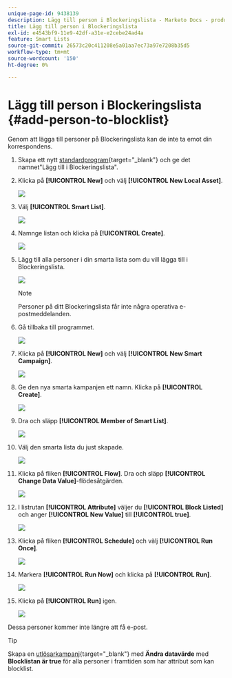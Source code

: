 ```yaml
---
unique-page-id: 9438139
description: Lägg till person i Blockeringslista - Marketo Docs - produktdokumentation
title: Lägg till person i Blockeringslista
exl-id: e4543bf9-11e9-42df-a31e-e2cebe24ad4a
feature: Smart Lists
source-git-commit: 26573c20c411208e5a01aa7ec73a97e7208b35d5
workflow-type: tm+mt
source-wordcount: '150'
ht-degree: 0%

---
```


# Lägg till person i Blockeringslista {#add-person-to-blocklist}

Genom att lägga till personer på Blockeringslista kan de inte ta emot din korrespondens.

1. Skapa ett nytt [standardprogram](/help/marketo/product-docs/core-marketo-concepts/programs/creating-programs/create-a-program.md){target="_blank"} och ge det namnet&quot;Lägg till i Blockeringslista&quot;.

1. Klicka på **[!UICONTROL New]** och välj **[!UICONTROL New Local Asset]**.

   ![](assets/add-person-to-blocklist-1.png)

1. Välj **[!UICONTROL Smart List]**.

   ![](assets/add-person-to-blocklist-2.png)

1. Namnge listan och klicka på **[!UICONTROL Create]**.

   ![](assets/add-person-to-blocklist-3.png)

1. Lägg till alla personer i din smarta lista som du vill lägga till i Blockeringslista.

   ![](assets/add-person-to-blocklist-4.png)

   >[!NOTE]
   >
   >Personer på ditt Blockeringslista får inte några operativa e-postmeddelanden.

1. Gå tillbaka till programmet.

   ![](assets/add-person-to-blocklist-5.png)

1. Klicka på **[!UICONTROL New]** och välj **[!UICONTROL New Smart Campaign]**.

   ![](assets/add-person-to-blocklist-6.png)

1. Ge den nya smarta kampanjen ett namn. Klicka på **[!UICONTROL Create]**.

   ![](assets/add-person-to-blocklist-7.png)

1. Dra och släpp **[!UICONTROL Member of Smart List]**.

   ![](assets/add-person-to-blocklist-8.png)

1. Välj den smarta lista du just skapade.

   ![](assets/add-person-to-blocklist-9.png)

1. Klicka på fliken **[!UICONTROL Flow]**. Dra och släpp **[!UICONTROL Change Data Value]**-flödesåtgärden.

   ![](assets/add-person-to-blocklist-10.png)

1. I listrutan **[!UICONTROL Attribute]** väljer du **[!UICONTROL Block Listed]** och anger **[!UICONTROL New Value]** till **[!UICONTROL true]**.

   ![](assets/add-person-to-blocklist-11.png)

1. Klicka på fliken **[!UICONTROL Schedule]** och välj **[!UICONTROL Run Once]**.

   ![](assets/add-person-to-blocklist-12.png)

1. Markera **[!UICONTROL Run Now]** och klicka på **[!UICONTROL Run]**.

   ![](assets/add-person-to-blocklist-13.png)

1. Klicka på **[!UICONTROL Run]** igen.

   ![](assets/add-person-to-blocklist-14.png)

Dessa personer kommer inte längre att få e-post.

>[!TIP]
>
>Skapa en [utlösarkampanj](/help/marketo/product-docs/core-marketo-concepts/smart-campaigns/creating-a-smart-campaign/create-a-new-smart-campaign.md){target="_blank"} med **Ändra datavärde** med **Blocklistan är true** för alla personer i framtiden som har attribut som kan blocklist.
